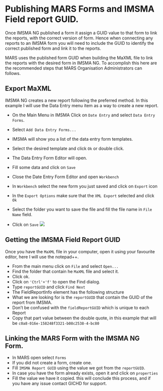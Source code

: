 
# Publishing MARS Forms and IMSMA Field report GUID.
Once IMSMA NG published a form it assign a GUID value to that form to link the reports, with the correct version of form. Hence when connecting any reports to an IMSMA form you will need to include the GUID to identify the correct published form and link it to the reports. 

MARS uses the published form GUID when building the MaXML file to link the reports with the desired form in IMSMA NG. To accomplish this here are the recommended steps that MARS Organisation Administrators can follows.

## Export MaXML
IMSMA NG creates a new report following the preferred method. In this example I will use the Data Entry menu item as a way to create a new report. 
* On the Main Menu in IMSMA Click on `Date Entry` and select `Data Entry Forms`.
* Select `Add Data Entry Forms...` 
* IMSMA will show you a list of the data entry form templates.
* Select the desired template and click `Ok` or double click.
* The Data Entry Form Editor will open.
* Fill some data and click on `Save` 
* Close the Date Entry Form Editor and open `Workbench`
* In `Workbench` select the new form you just saved and click on `Export` icon

* In the `Export Options` make sure that the `XML Export` selected and click `Ok`
* Select the folder you want to save the file and fill the file name in `File Name` field.
* Click on `Save`
	![][image-1]
## Getting the IMSMA Field Report GUID
Once you have the `MaXML` file in your computer, open it using your favourite editor, here I will use the notepad++.
* From the main menu click on `File` and select `Open...`
* Find the folder that contain he `MaXML` file and select it.
* Click ok.
* Click on `'Ctrl'+'f'` to open the Find dialog.
* Type `reportGUID` and click `Find Next`
* The FieldReportInfo element has the following structure
		<FieldReportInfo 
			reportGUID="c0a8-016e-158248f3321-b08c2538-4-bc80," 
			reportID="DEF-1831" 
			fieldReportGUID="c0a8-8e7f-16cf2236466-35d67078-1-42bc"
		>
* What we are looking for is the `reportGUID` that contain the GUID of the report from IMSMA.
* Don’t be confused with the `fieldReportGUID` which is unique to each Report
*  Copy that part value between the double quote, in this example that will be `c0a8-016e-158248f3321-b08c2538-4-bc80`

## Linking the MARS Form with the IMSMA NG Form.
* In MARS open select `Forms`
* If you did not create a form, create one. 
* Fill `IMSMA Report GUID` using the value we got from the `reportGUID`. 
* In case you have the form already exists, open it and click on `properties`
* Fill the value we have it copied.
this will conclude this process, and if you have any issue contact GICHD for support.

[image-1]:	./images/ExportMaXML.png